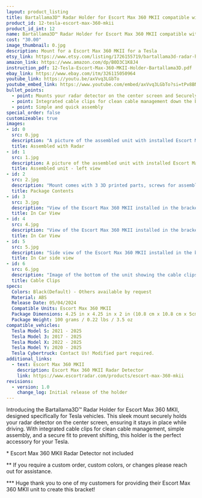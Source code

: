 ```yaml
---
layout: product_listing
title: Bartallama3D™ Radar Holder for Escort Max 360 MKII compatible with Tesla Vehicles
product_id: 12-tesla-escort-max-360-mkii
product_id_int: 12
name: Bartallama3D™ Radar Holder for Escort Max 360 MKII compatible with Tesla Vehicles
cost: "30.00"
image_thumbnail: 0.jpg
description: Mount for a Escort Max 360 MKII for a Tesla
etsy_link: https://www.etsy.com/listing/1726155719/bartallama3d-radar-holder-for-escort-max
amazon_link: https://www.amazon.com/dp/B0D3C1K8J4
instruction_pdf: 12-Tesla-Escort-Max-360-MKII-Holder-Bartallama3D.pdf
ebay_link: https://www.ebay.com/itm/326115050964
youtube_link: https://youtu.be/axVvq3LGbTo
youtube_embed_link: https://www.youtube.com/embed/axVvq3LGbTo?si=tPv8BNgaCkPye_Ei
bullet_points:
  - point: Mounts your radar detector on the center screen and Securely holds the radar detector
  - point: Integrated cable clips for clean cable management down the back of your screen
  - point: Simple and quick assembly
special_order: false
customizeable: true
images:
- id: 0
  src: 0.jpg
  description: "A picture of the assembled unit with installed Escort Max 360 MKII unit"
  title: Assembled with Radar
- id: 1
  src: 1.jpg
  description: A picture of the assembled unit with installed Escort Max 360 MKII from - left view
  title: Assembled unit - left view
- id: 2
  src: 2.jpg
  description: "Mount comes with 3 3D printed parts, screws for assembly, a hex wrench and an alcohol cleaning pad"
  title: Package Contents
- id: 3
  src: 3.jpg
  description: "View of the Escort Max 360 MKII installed in the bracket in a Tesla"
  title: In Car View
- id: 4
  src: 4.jpg
  description: "View of the Escort Max 360 MKII installed in the bracket in a Tesla"
  title: In Car View
- id: 5
  src: 5.jpg
  description: "Side view of the Escort Max 360 MKII installed in the bracket in a Tesla"
  title: In Car side view
- id: 6
  src: 6.jpg
  description: "Image of the bottom of the unit showing the cable clips"
  title: Cable Clips
specs:
  Colors: Black(Default) - Others available by request 
  Material: ABS
  Release Date: 05/04/2024
  Compatible Units: Escort Max 360 MKII
  Package Dimensions: 4.25 in x 4.25 in x 2 in (10.8 cm x 10.8 cm x 5cm)
  Package Weight: 100 grams / 0.22 lbs / 3.5 oz
compatible_vehicles:
  Tesla Model S: 2021 - 2025
  Tesla Model 3: 2017 - 2025
  Tesla Model X: 2022 - 2025
  Tesla Model Y: 2020 - 2025
  Tesla Cybertruck: Contact Us! Modified part required.
additional_links:
  - text: Escort Max 360 MKII
    description: Escort Max 360 MKII Radar Detector
    link: https://www.escortradar.com/products/escort-max-360-mkii
revisions:
  - version: 1.0
    change_log: Initial release of the holder
---
```


Introducing the Bartallama3D™ Radar Holder for Escort Max 360 MKII, designed specifically for Tesla vehicles. This sleek mount securely holds your radar detector on the center screen, ensuring it stays in place while driving. With integrated cable clips for clean cable management, simple assembly, and a secure fit to prevent shifting, this holder is the perfect accessory for your Tesla.


\* Escort Max 360 MKII Radar Detector not included

\*\* If you require a custom order, custom colors, or changes please reach out for assistance.

\*\*\* Huge thank you to one of my customers for providing their Escort Max 360 MKII unit to create this bracket! 